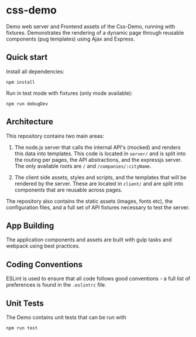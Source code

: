 # css-demo

Demo web server and Frontend assets of the Css-Demo, running with fixtures.
Demonstrates the rendering of a dynamic page through reusable components
(pug templates) using Ajax and Express.

## Quick start

Install all dependencies:
```
npm install
```

Run in test mode with fixtures (only mode available):
```
npm run debugDev
```

## Architecture

This repository contains two main areas:

1. The node.js server that calls the internal API's (mocked) and renders this
data into templates. This code is located in `server/` and is split into the
routing per pages, the API abstractions, and the expressjs server.
The only available roots are `/` and `/companies/:cityName`.

2. The client side assets, styles and scripts, and the templates that will be
rendered by the server. These are located in `client/` and are split into
components that are reusable across pages.

The repository also contains the static assets (images, fonts etc), the
configuration files, and a full set of API fixtures necessary to test the
server.

## App Building

The application components and assets are built with gulp tasks and webpack
using best practices.

## Coding Conventions

ESLint is used to ensure that all code follows good conventions - a full list
of preferences is found in the `.eslintrc` file.

## Unit Tests

The Demo contains unit tests that can be run with
```
npm run test
```
